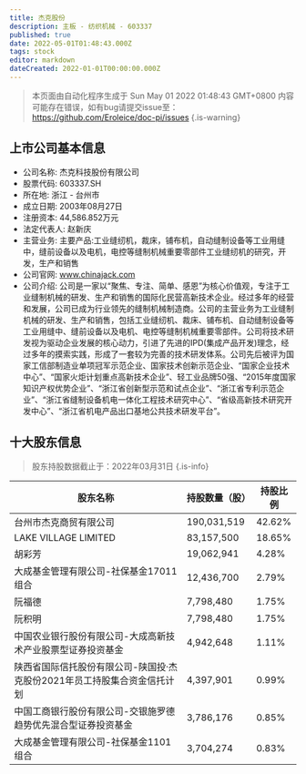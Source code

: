 ```yaml
---
title: 杰克股份
description: 主板 - 纺织机械 - 603337
published: true
date: 2022-05-01T01:48:43.000Z
tags: stock
editor: markdown
dateCreated: 2022-01-01T00:00:00.000Z
---
```


> 本页面由自动化程序生成于 Sun May 01 2022 01:48:43 GMT+0800
> 内容可能存在错误，如有bug请提交issue至：https://github.com/Eroleice/doc-pi/issues
{.is-warning}

## 上市公司基本信息
- 公司名称: 杰克科技股份有限公司
- 股票代码: 603337.SH
- 所在地: 浙江 - 台州市
- 成立日期: 2003年08月27日
- 注册资本: 44,586.852万元
- 法定代表人: 赵新庆
- 主营业务: 主要产品:工业缝纫机，裁床，铺布机，自动缝制设备等工业用缝中，缝前设备以及电机，电控等缝制机械重要零部件工业缝纫机的研究，开发，生产和销售
- 公司官网: www.chinajack.com
- 公司介绍: 公司是一家以“聚焦、专注、简单、感恩”为核心价值观，专注于工业缝制机械的研发、生产和销售的国际化民营高新技术企业。经过多年的经营和发展，公司已成为行业领先的缝制机械制造商。公司的主营业务为工业缝制机械的研发、生产和销售，包括工业缝纫机、裁床、铺布机、自动缝制设备等工业用缝中、缝前设备以及电机、电控等缝制机械重要零部件。公司将技术研发视为驱动企业发展的核心动力，引进了先进的IPD(集成产品开发)理念，经过多年的摸索实践，形成了一套较为完善的技术研发体系。公司先后被评为国家工信部制造业单项冠军示范企业、国家技术创新示范企业、“国家企业技术中心”、“国家火炬计划重点高新技术企业”、轻工业品牌50强、“2015年度国家知识产权优势企业”、“浙江省创新型示范和试点企业”、“浙江省专利示范企业”、“浙江省缝制设备机电一体化工程技术研究中心”、“省级高新技术研究开发中心”、“浙江省机电产品出口基地公共技术研发平台”。


## 十大股东信息
> 股东持股数据截止于：2022年03月31日
{.is-info}

| 股东名称 | 持股数量（股） | 持股比例 |
| --- | --- | --- |
| 台州市杰克商贸有限公司 | 190,031,519 | 42.62% |
| LAKE VILLAGE LIMITED | 83,157,500 | 18.65% |
| 胡彩芳 | 19,062,941 | 4.28% |
| 大成基金管理有限公司-社保基金17011组合 | 12,436,700 | 2.79% |
| 阮福德 | 7,798,480 | 1.75% |
| 阮积明 | 7,798,480 | 1.75% |
| 中国农业银行股份有限公司-大成高新技术产业股票型证券投资基金 | 4,942,648 | 1.11% |
| 陕西省国际信托股份有限公司-陕国投·杰克股份2021年员工持股集合资金信托计划 | 4,397,901 | 0.99% |
| 中国工商银行股份有限公司-交银施罗德趋势优先混合型证券投资基金 | 3,786,176 | 0.85% |
| 大成基金管理有限公司-社保基金1101组合 | 3,704,274 | 0.83% |




